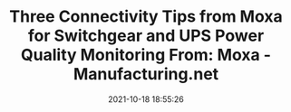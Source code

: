 ---
"title": "Three Connectivity Tips from Moxa for Switchgear and UPS Power Quality Monitoring From: Moxa - Manufacturing.net"
"date": "2021-10-18 18:55:26"
"feed_name": "GOOGLENEWSINDUSTRIAL"
"feed_website": "https://news.google.com/search?q=industrial%2Bincident&hl=en-US&gl=US&ceid=US:en"
"feed_rss": "https://news.google.com/rss/search?q=industrial%2Bincident&hl=en-US&gl=US&ceid=US:en"
"link": "https://www.manufacturing.net/home/electrical-electronic/product/21784103/moxa-three-connectivity-tips-from-moxa-for-switchgear-and-ups-power-quality-monitoring"
"source": "{'href': 'https://www.manufacturing.net', 'title': 'Manufacturing.net'}"
"file": "_posts/2021-1-1-9cdeb3d8f2260c4e53643b62dff36bf2c80955f6.md"
"accident": "0"
"drilling": "0"
"represented_by": "0"
"dead": "0"
"injured": "0"
"arrested": "0"
"place": "unknown place"
"where": "unknown site"
"causes": "unknown"
"place_uri": "unknown place"
---